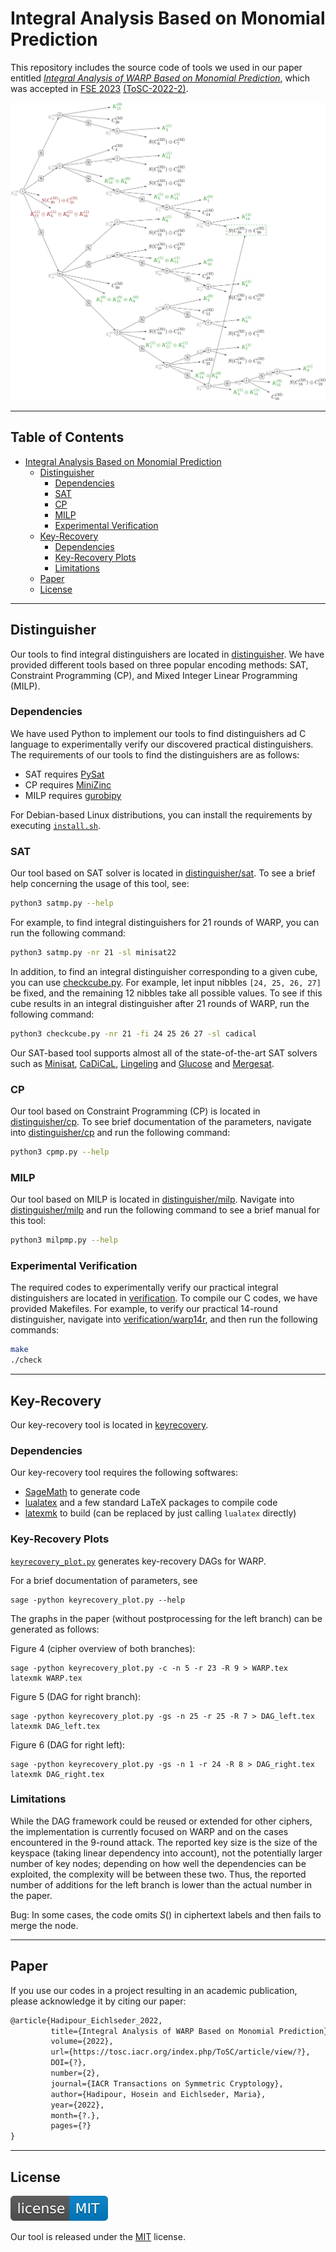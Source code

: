 # Integral Analysis Based on Monomial Prediction

This repository includes the source code of tools we used in our paper entitled [*Integral Analysis of WARP Based on Monomial Prediction*](https://eprint.iacr.org/2022/729), which was accepted in [FSE 2023](https://fse.iacr.org/2023/) [(ToSC-2022-2)](https://tosc.iacr.org/index.php/ToSC/issue/archive).

![logo](./miscellaneous/logo.svg)

---

## Table of Contents
- [Integral Analysis Based on Monomial Prediction](#integral-analysis-based-on-monomial-prediction)  
  - [Distinguisher](#distinguisher)
    - [Dependencies](#dependencies)
    - [SAT](#sat)
    - [CP](#cp)
    - [MILP](#milp)
    - [Experimental Verification](#experimental-verification)
  - [Key-Recovery](#key-recovery)
    - [Dependencies](#dependencies-1)
    - [Key-Recovery Plots](#key-recovery-plots)
    - [Limitations](#limitations)
  - [Paper](#paper)
  - [License](#license)

---

## Distinguisher

Our tools to find integral distinguishers are located in [distinguisher](distinguisher). We have provided different tools based on three popular encoding methods: SAT, Constraint Programming (CP), and Mixed Integer Linear Programming (MILP).

### Dependencies

We have used Python to implement our tools to find distinguishers ad C language to experimentally verify our discovered practical distinguishers. The requirements of our tools to find the distinguishers are as follows:

- SAT requires [PySat](https://github.com/pysathq/pysat)
- CP requires [MiniZinc](https://www.minizinc.org/)
- MILP requires [gurobipy](https://pypi.org/project/gurobipy/)

For Debian-based Linux distributions, you can install the requirements by executing [`install.sh`](install.sh).

### SAT

Our tool based on SAT solver is located in [distinguisher/sat](distinguisher/sat). To see a brief help concerning the usage of this tool, see:

```sh
python3 satmp.py --help
```

For example, to find integral distinguishers for 21 rounds of WARP, you can run the following command:

```sh
python3 satmp.py -nr 21 -sl minisat22
```

In addition, to find an integral distinguisher corresponding to a given cube, you can use [checkcube.py](distinguisher/sat/checkcube.py). For example, let input nibbles `[24, 25, 26, 27]` be fixed, and the remaining 12 nibbles take all possible values. To see if this cube results in an integral distinguisher after 21 rounds of WARP, run the following command:

```sh
python3 checkcube.py -nr 21 -fi 24 25 26 27 -sl cadical
```

Our SAT-based tool supports almost all of the state-of-the-art SAT solvers such as [Minisat](https://github.com/niklasso/minisat), [CaDiCaL](https://github.com/arminbiere/cadical), [Lingeling](http://fmv.jku.at/lingeling/) and [Glucose](https://www.labri.fr/perso/lsimon/glucose/) and [Mergesat](https://github.com/conp-solutions/mergesat).

### CP

Our tool based on Constraint Programming (CP) is located in [distinguisher/cp](distinguisher/cp). To see brief documentation of the parameters, navigate into [distinguisher/cp](distinguisher/cp) and run the following command:

```sh
python3 cpmp.py --help
```

### MILP

Our tool based on MILP is located in [distinguisher/milp](distinguisher/milp). Navigate into [distinguisher/milp](distinguisher/milp) and run the following command to see a brief manual for this tool:

```sh
python3 milpmp.py --help
```

### Experimental Verification

The required codes to experimentally verify our practical integral distinguishers are located in [verification](verification). To compile our C codes, we have provided Makefiles. For example, to verify our practical 14-round distinguisher, navigate into [verification/warp14r](verification/warp14r), and then run the following commands:

```sh
make
./check
```

---

## Key-Recovery

Our key-recovery tool is located in [keyrecovery](keyrecovery).

### Dependencies

Our key-recovery tool requires the following softwares:

  - [SageMath](https://www.sagemath.org/) to generate code
  - [lualatex](https://www.luatex.org/) and a few standard LaTeX packages to compile code
  - [latexmk](https://www.latex-project.org/) to build (can be replaced by just calling `lualatex` directly)

### Key-Recovery Plots

 [`keyrecovery_plot.py`](keyrecovery/keyrecovery_plot.py) generates key-recovery DAGs for WARP.

For a brief documentation of parameters, see 

```
sage -python keyrecovery_plot.py --help
```

The graphs in the paper (without postprocessing for the left branch) can be generated as follows:

Figure 4 (cipher overview of both branches):

```
sage -python keyrecovery_plot.py -c -n 5 -r 23 -R 9 > WARP.tex
latexmk WARP.tex
```

Figure 5 (DAG for right branch):

```
sage -python keyrecovery_plot.py -gs -n 25 -r 25 -R 7 > DAG_left.tex
latexmk DAG_left.tex
```

Figure 6 (DAG for right left):

```
sage -python keyrecovery_plot.py -gs -n 1 -r 24 -R 8 > DAG_right.tex
latexmk DAG_right.tex
```

### Limitations

While the DAG framework could be reused or extended for other ciphers, the implementation is currently focused on WARP and on the cases encountered in the 9-round attack.
The reported key size is the size of the keyspace (taking linear dependency into account), not the potentially larger number of key nodes; depending on how well the dependencies can be exploited, the complexity will be between these two.
Thus, the reported number of additions for the left branch is lower than the actual number in the paper.

Bug: In some cases, the code omits $S()$ in ciphertext labels and then fails to merge the node.

---

## Paper

If you use our codes in a project resulting in an academic publication, please acknowledge it by citing our paper:

```txt
@article{Hadipour_Eichlseder_2022,
         title={Integral Analysis of WARP Based on Monomial Prediction}, 
         volume={2022}, 
         url={https://tosc.iacr.org/index.php/ToSC/article/view/?}, 
         DOI={?}, 
         number={2}, 
         journal={IACR Transactions on Symmetric Cryptology}, 
         author={Hadipour, Hosein and Eichlseder, Maria}, 
         year={2022}, 
         month={?.}, 
         pages={?}
}
```

---

## License
[![license](./miscellaneous/license-MIT-informational.svg)](https://en.wikipedia.org/wiki/MIT_License)

Our tool is released under the [MIT](./LICENSE.txt) license.
